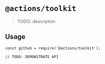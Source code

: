 # `@actions/toolkit`

> TODO: description

## Usage

```
const github = require('@actions/toolkit');

// TODO: DEMONSTRATE API
```
